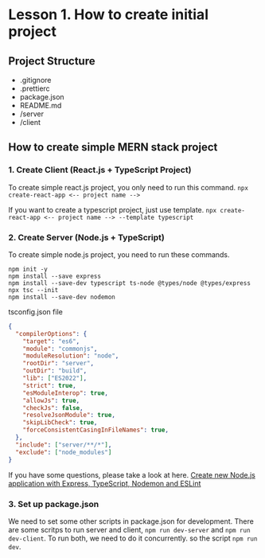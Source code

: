 # Lesson 1. How to create initial project

## Project Structure
- .gitignore
- .prettierc
- package.json
- README.md
- /server
- /client

## How to create simple MERN stack project

### 1. Create Client (React.js + TypeScript Project)
To create simple react.js project, you only need to run this command.
`npx create-react-app <-- project name -->`

If you want to create a typescript project, just use template.
`npx create-react-app <-- project name --> --template typescript`

### 2. Create Server (Node.js + TypeScript)
To create simple node.js project, you need to run these commands.
```
npm init -y
npm install --save express
npm install --save-dev typescript ts-node @types/node @types/express
npx tsc --init
npm install --save-dev nodemon
```

tsconfig.json file
```json
{
  "compilerOptions": {
    "target": "es6",
    "module": "commonjs",
    "moduleResolution": "node",
    "rootDir": "server",
    "outDir": "build",
    "lib": ["ES2022"],
    "strict": true,
    "esModuleInterop": true,
    "allowJs": true,
    "checkJs": false,
    "resolveJsonModule": true,
    "skipLibCheck": true,
    "forceConsistentCasingInFileNames": true,
  },
  "include": ["server/**/*"],
  "exclude": ["node_modules"]
}
```
If you have some questions, please take a look at here.
[Create new Node.js application with Express, TypeScript, Nodemon and ESLint](https://dev.to/admirnisic/create-new-node-js-application-with-express-typescript-nodemon-and-eslint-f2l)

### 3. Set up package.json
We need to set some other scripts in package.json for development.
There are some scritps to run server and client, `npm run dev-server` and `npm run dev-client`.
To run both, we need to do it concurrently. so the script `npm run dev`.
